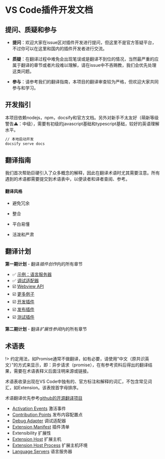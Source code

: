 # VS Code插件开发文档

## 提问、质疑和参与

- **提问**：欢迎大家在issue区对插件开发进行提问，但这里不是官方答疑平台，不过你可以在这里和国内的插件开发者进行交流。

- **质疑**：在翻译过程中难免会出现笔误或是翻译不到位的情况，当然最严重的应属于翻译的章节或者片段难以理解，请在issue中不吝赐教，我们会优先处理这类问题。

- **参与**：请参考我们的翻译指南，本项目的翻译审查较为严格，但欢迎大家共同参与和学习。

## 开发指引

本项目依赖nodejs，npm，docsify和官方文档。另外对新手不太友好（萌新等级警告⚠️：中级），需要有初级的javascript基础和typescript基础，较好的英语理解水平。

```bash
// 本地启动开发
docsify serve docs
```

## 翻译指南

我们首次帮助巨硬引入了众多概念的解释，因此在翻译术语时尤其需要注意。所有遇到的术语都需要提交到术语表中，以便读者和译者查阅、参考。

#### 翻译风格

- 避免冗余

- 整合

- 平白易懂

- 活泼和严肃

## 翻译计划


**第一期计划** - 翻译*插件创作*内的所有章节

- ✅ [示例：语言服务器](https://code.visualstudio.com/docs/extensions/example-language-server)
- ✅ [调试适配器](https://code.visualstudio.com/docs/extensions/example-debuggers)
- ☑️ [Webview API](https://code.visualstudio.com/docs/extensions/webview)
- ☑️ [更多例子](https://code.visualstudio.com/docs/extensions/samples)
- ☑️ [开发插件](https://code.visualstudio.com/docs/extensions/developing-extensions)
- ☑️ [发布插件](https://code.visualstudio.com/docs/extensions/publish-extension)
- ☑️ [测试插件](https://code.visualstudio.com/docs/extensions/testing-extensions)

**第二期计划** - 翻译*扩展性参阅*内的所有章节


## 术语表

!> 约定用法，如Promise通常不做翻译，如有必要，请使用“中文（原共识英文）”的方式来显示，即：异步请求（promise），在有参考资料后得出的翻译结果，需要在术语表释义后面注明来源或链接。

术语表收录出现在VS Code中独有的、官方标注和解释的词汇，不包含常见词汇，如Extension。该表按首字母排序。

术语翻译优先参考[github的开源翻译项目](https://github.com/Microsoft/vscode-loc/blob/master/i18n/vscode-language-pack-zh-hans/translations/main.i18n.json)

- [Activation Events](https://code.visualstudio.com/docs/extensionAPI/overview) 激活事件
- [Contribution Points](https://code.visualstudio.com/docs/extensionAPI/overview) 发布内容配置点
- [Debug Adapter](https://code.visualstudio.com/docs/extensions/overview#_language-servers) 调试适配器
- [Extension Manifest](https://code.visualstudio.com/docs/extensionAPI/overview) 插件清单
- Extensibility 扩展性
- [Extension Host](https://code.visualstudio.com/docs/extensionAPI/patterns-and-principles) 扩展主机
- [Extension Host Process](https://code.visualstudio.com/docs/extensionAPI/patterns-and-principles) 扩展主机环境
- [Language Servers](https://code.visualstudio.com/docs/extensions/overview#_language-servers) 语言服务器
